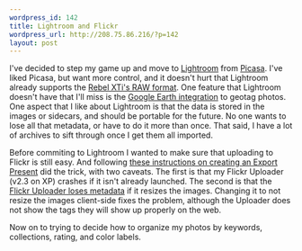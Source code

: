 ```yaml
--- 
wordpress_id: 142
title: Lightroom and Flickr
wordpress_url: http://208.75.86.216/?p=142
layout: post
---
```

I've decided to step my game up and move to <a href="http://www.adobe.com/products/photoshoplightroom/">Lightroom</a> from <a href="http://picasa.google.com/">Picasa</a>. I've liked Picasa, but want more control, and it doesn't hurt that Lightroom already supports the <a href="http://graysky.org/2007/02/picasa-missing-support-canon-rebel-xti-raw/">Rebel XTi's RAW format</a>. One feature that Lightroom doesn't have that I'll miss is the <a href="http://www.gearthblog.com/blog/archives/2006/06/picasa_web_albu.html">Google Earth integration</a> to geotag photos. One aspect that I like about Lightroom is that the data is stored in the images or sidecars, and should be portable for the future. No one wants to lose all that metadata, or have to do it more than once. That said, I have a lot of archives to sift through once I get them all imported.

Before commiting to Lightroom I wanted to make sure that uploading to Flickr is still easy. And following <a href="http://www.flickr.com/groups/adobe_lightroom/discuss/72057594140507932/#comment72157594550440389">these instructions on creating an Export Present</a> did the trick, with two caveats. The first is that my Flickr Uploader (v2.3 on XP) crashes if it isn't already launched. The second is that the <a href="http://scilib.typepad.com/science_library_pad/2006/11/flickr_uploadr_.html">Flickr Uploader loses metadata</a> if it resizes the images. Changing it to not resize the images client-side fixes the problem, although the Uploader does not show the tags they will show up properly on the web. 

Now on to trying to decide how to organize my photos by keywords, collections, rating, and color labels.
